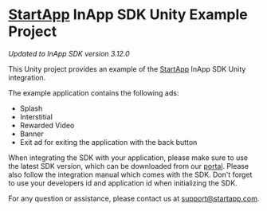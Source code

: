 [StartApp][] InApp SDK Unity Example Project
======================================

*Updated to InApp SDK version 3.12.0*

This Unity project provides an example of the [StartApp][] InApp SDK Unity integration.

The example application contains the following ads:
* Splash
* Interstitial
* Rewarded Video
* Banner
* Exit ad for exiting the application with the back button

When integrating the SDK with your application, please make sure to use the latest SDK version, which can be downloaded from our [portal](https://portal.startapp.com).
Please also follow the integration manual which comes with the SDK.
Don't forget to use your developers id and application id when initializing the SDK.


For any question or assistance, please contact us at support@startapp.com.

[StartApp]: http://www.startapp.com
